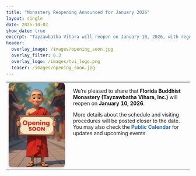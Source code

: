 ```yaml
---
title: "Monastery Reopening Announced for January 2026"
layout: single
date: 2025-10-02
show_date: true
excerpt: "Tayzawbatha Vihara will reopen on January 10, 2026, with regular meditation and Dhamma programs."
header:
  overlay_image: /images/opening_soon.jpg
  overlay_filter: 0.3
  overlay_logo: /images/tvi_logo.png
  teaser: /images/opening_soon.jpg
---
```


<table style="width:100%; border:none;">
  <tr>
    <td style="width:35%; vertical-align:top; padding-right:15px;">
      <img src="/images/opening_soon.jpg" alt="Monastery reopening soon" style="width:100%; border-radius:8px; box-shadow:0 2px 6px rgba(0,0,0,0.2);">
    </td>
    <td style="vertical-align:top;">
      <p>We’re pleased to share that <strong>Florida Buddhist Monastery (Tayzawbatha Vihara, Inc.)</strong> will reopen on <strong>January 10, 2026</strong>.</p>
      <p>More details about the schedule and visiting procedures will be posted closer to the date.  
      You may also check the <a href="/activities/#public-calendar" style="font-weight:bold; text-decoration:none; color:#2a6ebb;">Public Calendar</a> for updates and upcoming events.</p>
    </td>
  </tr>
</table>

